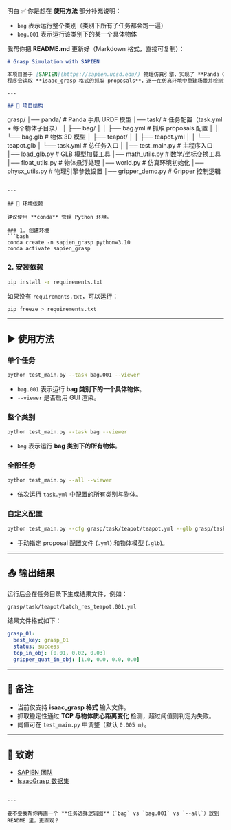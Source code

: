 明白 ✅
你是想在 **使用方法** 部分补充说明：

* `bag` 表示运行整个类别（类别下所有子任务都会跑一遍）
* `bag.001` 表示运行该类别下的某一个具体物体

我帮你把 **README.md** 更新好（Markdown 格式，直接可复制）：

```markdown
# Grasp Simulation with SAPIEN

本项目基于 [SAPIEN](https://sapien.ucsd.edu/) 物理仿真引擎，实现了 **Panda Gripper + 力反馈** 的抓取动作验证。  
程序会读取 **isaac_grasp 格式的抓取 proposals**，逐一在仿真环境中重建场景并检测抓取的成功与否，最终输出结果到 `.yml` 文件。

---

## 📂 项目结构
```

grasp/
│── panda/               # Panda 手爪 URDF 模型
│── task/                # 任务配置（task.yml + 每个物体子目录）
│   ├── bag/
│   │   ├── bag.yml      # 抓取 proposals 配置
│   │   └── bag.glb      # 物体 3D 模型
│   ├── teapot/
│   │   ├── teapot.yml
│   │   └── teapot.glb
│   └── task.yml         # 总任务入口
│
│── test_main.py         # 主程序入口
│── load_glb.py          # GLB 模型加载工具
│── math_utils.py        # 数学/坐标变换工具
│── float_utils.py       # 物体悬浮处理
│── world.py             # 仿真环境初始化
│── physx_utils.py       # 物理引擎参数设置
│── gripper_demo.py      # Gripper 控制逻辑

````

---

## 🔧 环境依赖

建议使用 **conda** 管理 Python 环境。

### 1. 创建环境
```bash
conda create -n sapien_grasp python=3.10
conda activate sapien_grasp
````

### 2. 安装依赖

```bash
pip install -r requirements.txt
```

如果没有 `requirements.txt`，可以运行：

```bash
pip freeze > requirements.txt
```

---

## ▶️ 使用方法

### 单个任务

```bash
python test_main.py --task bag.001 --viewer
```

* `bag.001` 表示运行 **bag 类别下的一个具体物体**。
* `--viewer` 是否启用 GUI 渲染。

### 整个类别

```bash
python test_main.py --task bag --viewer
```

* `bag` 表示运行 **bag 类别下的所有物体**。

### 全部任务

```bash
python test_main.py --all --viewer
```

* 依次运行 `task.yml` 中配置的所有类别与物体。

### 自定义配置

```bash
python test_main.py --cfg grasp/task/teapot/teapot.yml --glb grasp/task/teapot/teapot.glb --viewer
```

* 手动指定 proposal 配置文件 (`.yml`) 和物体模型 (`.glb`)。

---

## 📤 输出结果

运行后会在任务目录下生成结果文件，例如：

```
grasp/task/teapot/batch_res_teapot.001.yml
```

结果文件格式如下：

```yaml
grasp_01:
  best_key: grasp_01
  status: success
  tcp_in_obj: [0.01, 0.02, 0.03]
  gripper_quat_in_obj: [1.0, 0.0, 0.0, 0.0]
```

---

## 📝 备注

* 当前仅支持 **isaac_grasp 格式** 输入文件。
* 抓取稳定性通过 **TCP 与物体质心距离变化** 检测，超过阈值则判定为失败。
* 阈值可在 `test_main.py` 中调整（默认 `0.005 m`）。

---

## 🤝 致谢

* [SAPIEN 团队](https://sapien.ucsd.edu/)
* [IsaacGrasp 数据集](https://isaac-grasp.github.io/)

```

---

要不要我帮你再画一个 **任务选择逻辑图**（`bag` vs `bag.001` vs `--all`）放到 README 里，更直观？
```
